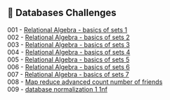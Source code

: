 
## 🎯 Databases Challenges

001 - [Relational Algebra - basics of sets 1](https://github.com/danipishinin/HackerRank/blob/main/databases/basics-of-sets-and-relational-algebra-1.md) </br >
002 - [Relational Algebra - basics of sets 2](https://github.com/danipishinin/HackerRank/blob/main/databases/basics-of-sets-and-relational-algebra-2.md) </br >
003 - [Relational Algebra - basics of sets 3](https://github.com/danipishinin/HackerRank/blob/main/databases/basics-of-sets-and-relational-algebra-3.md) </br >
004 - [Relational Algebra - basics of sets 4](https://github.com/danipishinin/HackerRank/blob/main/databases/basics-of-sets-and-relational-algebra-4.md) </br >
005 - [Relational Algebra - basics of sets 5](https://github.com/danipishinin/HackerRank/blob/main/databases/basics-of-sets-and-relational-algebra-5.md) </br >
006 - [Relational Algebra - basics of sets 6](https://github.com/danipishinin/HackerRank/blob/main/databases/basics-of-sets-and-relational-algebra-6.md) </br >
007 - [Relational Algebra - basics of sets 7](https://github.com/danipishinin/HackerRank/blob/main/databases/basics-of-sets-and-relational-algebra-7.md) </br >
008 - [Map reduce advanced count number of friends](https://github.com/danipishinin/HackerRank/blob/main/databases/map-reduce-advanced-count-number-of-friends.md) </br >
009 - [database normalization 1 1nf](https://github.com/danipishinin/HackerRank/blob/main/databases/database-normalization-1-1nf.md) </br >